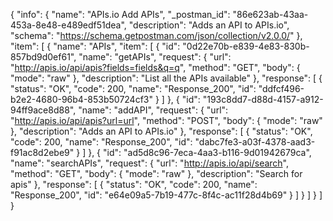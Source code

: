 {
  "info": {
    "name": "APIs.io Add APIs",
    "_postman_id": "86e623ab-43aa-453a-8e48-e489edf51dea",
    "description": "Adds an API to APIs.io",
    "schema": "https://schema.getpostman.com/json/collection/v2.0.0/"
  },
  "item": [
    {
      "name": "APIs",
      "item": [
        {
          "id": "0d22e70b-e839-4e83-830b-857bd9d0ef61",
          "name": "getAPIs",
          "request": {
            "url": "http://apis.io/api/apis?fields=fields&q=q",
            "method": "GET",
            "body": {
              "mode": "raw"
            },
            "description": "List all the APIs available"
          },
          "response": [
            {
              "status": "OK",
              "code": 200,
              "name": "Response_200",
              "id": "ddfcf496-b2e2-4680-96b4-853b50724cf3"
            }
          ]
        },
        {
          "id": "193c8dd7-d88d-4157-a912-94ff9ace8d88",
          "name": "addAPI",
          "request": {
            "url": "http://apis.io/api/apis?url=url",
            "method": "POST",
            "body": {
              "mode": "raw"
            },
            "description": "Adds an API to APIs.io"
          },
          "response": [
            {
              "status": "OK",
              "code": 200,
              "name": "Response_200",
              "id": "dabc7fe3-a03f-4378-aad3-f91ac8d2ebe9"
            }
          ]
        },
        {
          "id": "ad5d8c96-7eca-4aa3-b116-9d01942679ca",
          "name": "searchAPIs",
          "request": {
            "url": "http://apis.io/api/search",
            "method": "GET",
            "body": {
              "mode": "raw"
            },
            "description": "Search for apis"
          },
          "response": [
            {
              "status": "OK",
              "code": 200,
              "name": "Response_200",
              "id": "e64e09a5-7b19-477c-8f4c-ac11f28d4b69"
            }
          ]
        }
      ]
    }
  ]
}